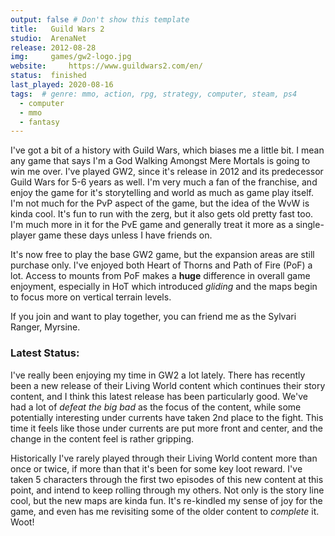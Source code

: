 ```yaml
---
output: false # Don't show this template
title:   Guild Wars 2
studio:  ArenaNet
release: 2012-08-28
img:     games/gw2-logo.jpg
website:     https://www.guildwars2.com/en/
status:  finished
last_played: 2020-08-16
tags:  # genre: mmo, action, rpg, strategy, computer, steam, ps4
  - computer
  - mmo
  - fantasy
---
```


I've got a bit of a history with Guild Wars, which biases me a little bit. I mean any game that says I'm a God Walking Amongst Mere Mortals is going to win me over. I've played GW2, since it's release in 2012 and its predecessor Guild Wars for 5-6 years as well. I'm very much a fan of the franchise, and enjoy the game for it's storytelling and world as much as game play itself. I'm not much for the PvP aspect of the game, but the idea of the WvW is kinda cool. It's fun to run with the zerg, but it also gets old pretty fast too. I'm much more in it for the PvE game and generally treat it more as a single-player game these days unless I have friends on.

It's now free to play the base GW2 game, but the expansion areas are still purchase only. I've enjoyed both Heart of Thorns and Path of Fire (PoF) a lot. Access to mounts from PoF makes a __huge__ difference in overall game enjoyment, especially in HoT which introduced *gliding* and the maps begin to focus more on vertical terrain levels.

If you join and want to play together, you can friend me as the Sylvari Ranger, Myrsine.

### Latest Status: 

I've really been enjoying my time in GW2 a lot lately. There has recently been a new release of their Living World content which continues their story content, and I think this latest release has been particularly good. We've had a lot of *defeat the big bad* as the focus of the content, while some potentially interesting under currents have taken 2nd place to the fight. This time it feels like those under currents are put more front and center, and the change in the content feel is rather gripping. 

Historically I've rarely played through their Living World content more than once or twice, if more than that it's been for some key loot reward. I've taken 5 characters through the first two episodes of this new content at this point, and intend to keep rolling through my others. Not only is the story line cool, but the new maps are kinda fun. It's re-kindled my sense of joy for the game, and even has me revisiting some of the older content to *complete* it. Woot!  
